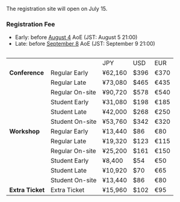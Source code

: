 The registration site will open on July 15.

### Registration Fee

- Early: before <u>August 4</u> AoE (JST: August 5 21:00)
- Late: before <u>September 8</u> AoE (JST: September 9 21:00)

<div style="width: 100%; overflow: scroll;">
  <table>
    <tbody>
      <tr>
        <td></td>
        <td></td>
        <td>JPY</td>
        <td>USD</td>
        <td>EUR</td>
      </tr>
      <tr>
        <td><b>Conference</b></td>
        <td>Regular Early</td>
        <td>¥62,160</td>
        <td>$396</td>
        <td>€370</td>
      </tr>
      <tr>
        <td></td>
        <td>Regular Late</td>
        <td>¥73,080</td>
        <td>$465</td>
        <td>€435</td>
      </tr>
      <tr>
        <td></td>
        <td>Regular On-site</td>
        <td>¥90,720</td>
        <td>$578</td>
        <td>€540</td>
      </tr>
      <tr>
        <td></td>
        <td>Student Early</td>
        <td>¥31,080</td>
        <td>$198</td>
        <td>€185</td>
      </tr>
      <tr>
        <td></td>
        <td>Student Late</td>
        <td>¥42,000</td>
        <td>$268</td>
        <td>€250</td>
      </tr>
      <tr>
        <td></td>
        <td>Student On-site</td>
        <td>¥53,760</td>
        <td>$342</td>
        <td>€320</td>
      </tr>
      <tr>
        <td><b>Workshop</b></td>
        <td>Regular Early</td>
        <td>¥13,440</td>
        <td>$86</td>
        <td>€80</td>
      </tr>
      <tr>
        <td></td>
        <td>Regular Late</td>
        <td>¥19,320</td>
        <td>$123</td>
        <td>€115</td>
      </tr>
      <tr>
        <td></td>
        <td>Regular On-site</td>
        <td>¥25,200</td>
        <td>$161</td>
        <td>€150</td>
      </tr>
      <tr>
        <td></td>
        <td>Student Early</td>
        <td>¥8,400</td>
        <td>$54</td>
        <td>€50</td>
      </tr>
      <tr>
        <td></td>
        <td>Student Late</td>
        <td>¥10,920</td>
        <td>$70</td>
        <td>€65</td>
      </tr>
      <tr>
        <td></td>
        <td>Student On-site</td>
        <td>¥13,440</td>
        <td>$86</td>
        <td>€80</td>
      </tr>
      <tr>
        <td><b>Extra Ticket</b></td>
        <td>Extra Ticket</td>
        <td>¥15,960</td>
        <td>$102</td>
        <td>€95</td>
      </tr>
    </tbody>
  </table>
</div>
